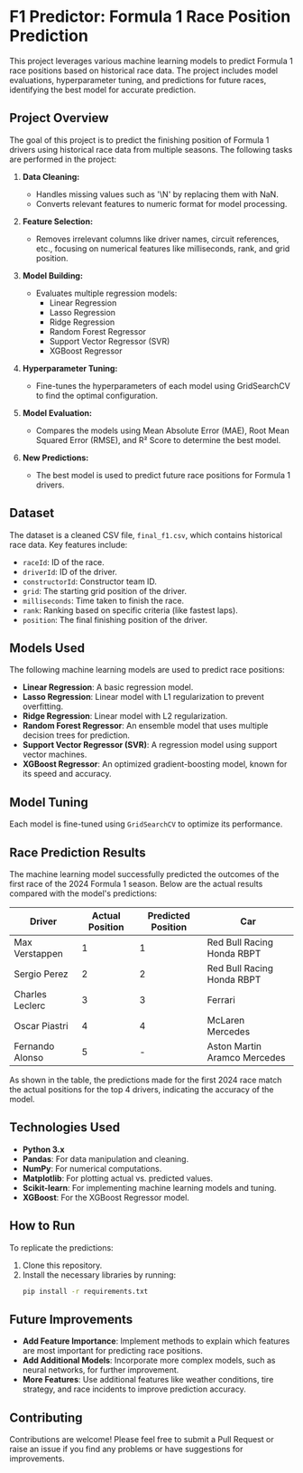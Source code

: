 # F1 Predictor: Formula 1 Race Position Prediction

This project leverages various machine learning models to predict Formula 1 race positions based on historical race data. The project includes model evaluations, hyperparameter tuning, and predictions for future races, identifying the best model for accurate prediction.

## Project Overview

The goal of this project is to predict the finishing position of Formula 1 drivers using historical race data from multiple seasons. The following tasks are performed in the project:

1. **Data Cleaning:**
   - Handles missing values such as '\N' by replacing them with NaN.
   - Converts relevant features to numeric format for model processing.
   
2. **Feature Selection:**
   - Removes irrelevant columns like driver names, circuit references, etc., focusing on numerical features like milliseconds, rank, and grid position.
   
3. **Model Building:**
   - Evaluates multiple regression models:
     - Linear Regression
     - Lasso Regression
     - Ridge Regression
     - Random Forest Regressor
     - Support Vector Regressor (SVR)
     - XGBoost Regressor

4. **Hyperparameter Tuning:**
   - Fine-tunes the hyperparameters of each model using GridSearchCV to find the optimal configuration.
   
5. **Model Evaluation:**
   - Compares the models using Mean Absolute Error (MAE), Root Mean Squared Error (RMSE), and R² Score to determine the best model.
   
6. **New Predictions:**
   - The best model is used to predict future race positions for Formula 1 drivers.

## Dataset

The dataset is a cleaned CSV file, `final_f1.csv`, which contains historical race data. Key features include:

- `raceId`: ID of the race.
- `driverId`: ID of the driver.
- `constructorId`: Constructor team ID.
- `grid`: The starting grid position of the driver.
- `milliseconds`: Time taken to finish the race.
- `rank`: Ranking based on specific criteria (like fastest laps).
- `position`: The final finishing position of the driver.

## Models Used

The following machine learning models are used to predict race positions:

- **Linear Regression**: A basic regression model.
- **Lasso Regression**: Linear model with L1 regularization to prevent overfitting.
- **Ridge Regression**: Linear model with L2 regularization.
- **Random Forest Regressor**: An ensemble model that uses multiple decision trees for prediction.
- **Support Vector Regressor (SVR)**: A regression model using support vector machines.
- **XGBoost Regressor**: An optimized gradient-boosting model, known for its speed and accuracy.

## Model Tuning

Each model is fine-tuned using `GridSearchCV` to optimize its performance.

## Race Prediction Results

The machine learning model successfully predicted the outcomes of the first race of the 2024 Formula 1 season. Below are the actual results compared with the model's predictions:

| Driver            | Actual Position | Predicted Position | Car                                      |
|-------------------|-----------------|--------------------|------------------------------------------|
| Max Verstappen     | 1               | 1                  | Red Bull Racing Honda RBPT               |
| Sergio Perez       | 2               | 2                  | Red Bull Racing Honda RBPT               |
| Charles Leclerc    | 3               | 3                  | Ferrari                                  |
| Oscar Piastri      | 4               | 4                  | McLaren Mercedes                         |
| Fernando Alonso    | 5               | -                  | Aston Martin Aramco Mercedes             |

As shown in the table, the predictions made for the first 2024 race match the actual positions for the top 4 drivers, indicating the accuracy of the model.

## Technologies Used

- **Python 3.x**
- **Pandas**: For data manipulation and cleaning.
- **NumPy**: For numerical computations.
- **Matplotlib**: For plotting actual vs. predicted values.
- **Scikit-learn**: For implementing machine learning models and tuning.
- **XGBoost**: For the XGBoost Regressor model.
  
## How to Run
To replicate the predictions:
1. Clone this repository.
2. Install the necessary libraries by running:
   ```bash
   pip install -r requirements.txt

## Future Improvements

- **Add Feature Importance**: Implement methods to explain which features are most important for predicting race positions.
- **Add Additional Models**: Incorporate more complex models, such as neural networks, for further improvement.
- **More Features**: Use additional features like weather conditions, tire strategy, and race incidents to improve prediction accuracy.


## Contributing

Contributions are welcome! Please feel free to submit a Pull Request or raise an issue if you find any problems or have suggestions for improvements.





